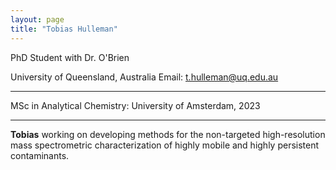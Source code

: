 ```yaml
---
layout: page
title: "Tobias Hulleman"
---
```


PhD Student with Dr. O'Brien

University of Queensland, Australia 
Email: t.hulleman@uq.edu.au

---

MSc in Analytical Chemistry: University of Amsterdam, 2023

---

**Tobias** working on developing methods for the non-targeted high-resolution mass spectrometric characterization of highly mobile and highly persistent contaminants. 

